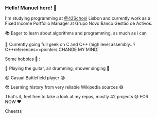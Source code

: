 ### Hello! Manuel here! 👋

  I'm studying programming at [@42School](https://github.com/42School) Lisbon and currently work as a Fixed Income Portfolio Manager at Grupo Novo Banco Gestão de Activos.

:books: Eager to learn about algorithms and programming, as much as i can

:musical_keyboard: Currently going full geek on C and C++ (high level assembly...? C++references==pointers CHANGE MY MIND)


Some hobbies :rocket: :

:guitar: Playing the guitar, air drumming, shower singing :microphone:

:angry: Casual Battlefield player :rage:

:flushed: Learning history from very reliable Wikipedia sources :sweat_smile:



That's it, feel free to take a look at my repos, mostly 42 projects :sweat_smile: FOR NOW :heart:

Cheerss

